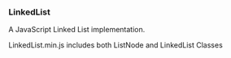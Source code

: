 ### LinkedList

A JavaScript Linked List implementation.

LinkedList.min.js includes both ListNode and LinkedList Classes